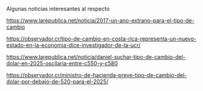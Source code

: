 Algunas noticias interesantes al respecto 

https://www.larepublica.net/noticia/2017-un-ano-extrano-para-el-tipo-de-cambio

https://observador.cr/tipo-de-cambio-en-costa-rica-representa-un-nuevo-estado-en-la-economia-dice-investigador-de-la-ucr/

https://www.larepublica.net/noticia/daniel-suchar-tipo-de-cambio-del-dolar-en-2025-oscilaria-entre-c550-y-c580 

https://observador.cr/ministro-de-hacienda-preve-tipo-de-cambio-del-dolar-por-debajo-de-520-para-el-2025/ 

